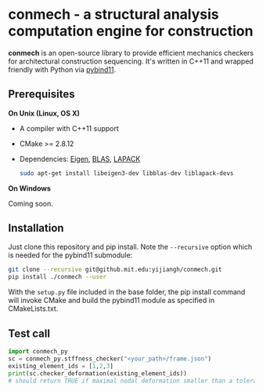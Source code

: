 # conmech - a structural analysis computation engine for construction

**conmech** is an open-source library to provide efficient mechanics checkers for architectural construction sequencing. It's written in C++11 and wrapped friendly with Python via [pybind11].

## Prerequisites

**On Unix (Linux, OS X)**

* A compiler with C++11 support
* CMake >= 2.8.12
* Dependencies: [Eigen], [BLAS], [LAPACK]
    
    ```bash
    sudo apt-get install libeigen3-dev libblas-dev liblapack-devs
    ```

**On Windows**

Coming soon.

## Installation

Just clone this repository and pip install. Note the `--recursive` option which is needed for the pybind11 submodule:

```bash
git clone --recursive git@github.mit.edu:yijiangh/conmech.git
pip install ./conmech --user
```

With the `setup.py` file included in the base folder, the pip install command will invoke CMake and build the pybind11 module as specified in CMakeLists.txt.

## Test call

```python
import conmech_py
sc = conmech_py.stffness_checker("<your_path>/frame.json")
existing_element_ids = [1,2,3]
print(sc.checker_deformation(existing_element_ids))
# should return TRUE if maximal nodal deformation smaller than a tolerance, FALSE otherwise
```

[pybind11]: https://github.com/pybind/pybind11
[eigen]: http://eigen.tuxfamily.org/index.php?title=Main_Page
[BLAS]: https://www.netlib.org/blas/
[LAPACK]: http://www.netlib.org/lapack/
